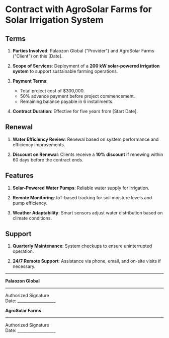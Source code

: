 # Contract with AgroSolar Farms for Solar Irrigation System  

## Terms  

1. **Parties Involved**: Palaozon Global ("Provider") and AgroSolar Farms ("Client") on this [Date].  

2. **Scope of Services**: Deployment of a **200 kW solar-powered irrigation system** to support sustainable farming operations.  

3. **Payment Terms**:  
   - Total project cost of $300,000.  
   - 50% advance payment before project commencement.  
   - Remaining balance payable in 6 installments.  

4. **Contract Duration**: Effective for five years from [Start Date].  

## Renewal  

1. **Water Efficiency Review**: Renewal based on system performance and efficiency improvements.  

2. **Discount on Renewal**: Clients receive a **10% discount** if renewing within 60 days before the contract ends.  

## Features  

1. **Solar-Powered Water Pumps**: Reliable water supply for irrigation.  

2. **Remote Monitoring**: IoT-based tracking for soil moisture levels and pump efficiency.  

3. **Weather Adaptability**: Smart sensors adjust water distribution based on climate conditions.  

## Support  

1. **Quarterly Maintenance**: System checkups to ensure uninterrupted operation.  

2. **24/7 Remote Support**: Assistance via phone, email, and on-site visits if necessary.  

---

**Palaozon Global**  
_____________________________  
Authorized Signature  
Date: ___________________  

**AgroSolar Farms**  
_____________________________  
Authorized Signature  
Date: ___________________  
